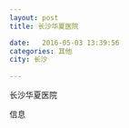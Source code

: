 ```yaml
--- 
layout: post 
title: 长沙华夏医院

date:   2016-05-03 13:39:56 
categories: 其他  
city: 长沙
  
--- 
```

   
长沙华夏医院

信息

